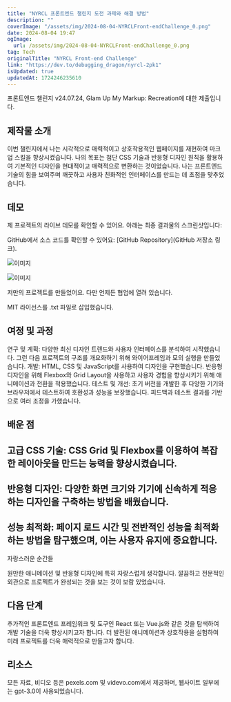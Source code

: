 ```yaml
---
title: "NYRCL 프론트엔드 챌린지 도전 과제와 해결 방법"
description: ""
coverImage: "/assets/img/2024-08-04-NYRCLFront-endChallenge_0.png"
date: 2024-08-04 19:47
ogImage: 
  url: /assets/img/2024-08-04-NYRCLFront-endChallenge_0.png
tag: Tech
originalTitle: "NYRCL Front-end Challenge"
link: "https://dev.to/debugging_dragon/nyrcl-2pk1"
isUpdated: true
updatedAt: 1724246235610
---
```



프론트엔드 챌린지 v24.07.24, Glam Up My Markup: Recreation에 대한 제출입니다.

## 제작물 소개

이번 챌린지에서 나는 시각적으로 매력적이고 상호작용적인 웹페이지를 재현하여 마크업 스킬을 향상시켰습니다. 나의 목표는 첨단 CSS 기술과 반응형 디자인 원칙을 활용하여 기본적인 디자인을 현대적이고 매력적으로 변환하는 것이었습니다. 나는 프론트엔드 기술의 힘을 보여주며 깨끗하고 사용자 친화적인 인터페이스를 만드는 데 초점을 맞추었습니다.

## 데모

<div class="content-ad"></div>

제 프로젝트의 라이브 데모를 확인할 수 있어요. 아래는 최종 결과물의 스크린샷입니다:

GitHub에서 소스 코드를 확인할 수 있어요: [GitHub Repository](GitHub 저장소 링크).

![이미지](/assets/img/2024-08-04-NYRCLFront-endChallenge_0.png)

![이미지](/assets/img/2024-08-04-NYRCLFront-endChallenge_1.png)

<div class="content-ad"></div>

저만의 프로젝트를 만들었어요. 다만 언제든 협업에 열려 있습니다.

<div class="content-ad"></div>

MIT 라이선스를 .txt 파일로 삽입했습니다.

## 여정 및 과정

연구 및 계획: 다양한 최신 디자인 트렌드와 사용자 인터페이스를 분석하여 시작했습니다. 그런 다음 프로젝트의 구조를 개요화하기 위해 와이어프레임과 모의 실행을 만들었습니다.
개발: HTML, CSS 및 JavaScript를 사용하여 디자인을 구현했습니다. 반응형 디자인을 위해 Flexbox와 Grid Layout을 사용하고 사용자 경험을 향상시키기 위해 애니메이션과 전환을 적용했습니다.
테스트 및 개선: 초기 버전을 개발한 후 다양한 기기와 브라우저에서 테스트하여 호환성과 성능을 보장했습니다. 피드백과 테스트 결과를 기반으로 여러 조정을 가했습니다.

## 배운 점

<div class="content-ad"></div>

## 고급 CSS 기술: CSS Grid 및 Flexbox를 이용하여 복잡한 레이아웃을 만드는 능력을 향상시켰습니다.

## 반응형 디자인: 다양한 화면 크기와 기기에 신속하게 적응하는 디자인을 구축하는 방법을 배웠습니다.

## 성능 최적화: 페이지 로드 시간 및 전반적인 성능을 최적화하는 방법을 탐구했으며, 이는 사용자 유지에 중요합니다.

자랑스러운 순간들

원만한 애니메이션 및 반응형 디자인에 특히 자랑스럽게 생각합니다. 깔끔하고 전문적인 외관으로 프로젝트가 완성되는 것을 보는 것이 보람 있었습니다.

## 다음 단계

추가적인 프론트엔드 프레임워크 및 도구인 React 또는 Vue.js와 같은 것을 탐색하여 개발 기술을 더욱 향상시키고자 합니다. 더 발전된 애니메이션과 상호작용을 실험하여 미래 프로젝트를 더욱 매력적으로 만들고자 합니다.

## 리소스

<div class="content-ad"></div>

모든 자료, 비디오 등은 pexels.com 및 videvo.com에서 제공하며, 웹사이트 일부에는 gpt-3.0이 사용되었습니다.